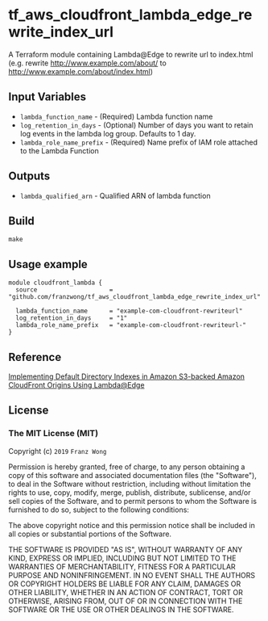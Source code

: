 # tf_aws_cloudfront_lambda_edge_rewrite_index_url
A Terraform module containing Lambda@Edge to rewrite url to index.html (e.g. rewrite http://www.example.com/about/ to http://www.example.com/about/index.html)

## Input Variables
* `lambda_function_name` - (Required) Lambda function name
* `log_retention_in_days` - (Optional) Number of days you want to retain log events in the lambda log group. Defaults to 1 day.
* `lambda_role_name_prefix` - (Required) Name prefix of IAM role attached to the Lambda Function

## Outputs
* `lambda_qualified_arn` - Qualified ARN of lambda function

## Build
```
make
```

## Usage example
```
module cloudfront_lambda {
  source                    = "github.com/franzwong/tf_aws_cloudfront_lambda_edge_rewrite_index_url"

  lambda_function_name      = "example-com-cloudfront-rewriteurl"
  log_retention_in_days     = "1"
  lambda_role_name_prefix   = "example-com-cloudfront-rewriteurl-"
}
```

## Reference

[Implementing Default Directory Indexes in Amazon S3-backed Amazon CloudFront Origins Using Lambda@Edge](https://aws.amazon.com/blogs/compute/implementing-default-directory-indexes-in-amazon-s3-backed-amazon-cloudfront-origins-using-lambdaedge/)

## License

### The MIT License (MIT)

Copyright (c) `2019` `Franz Wong`

Permission is hereby granted, free of charge, to any person obtaining a copy of
this software and associated documentation files (the "Software"), to deal in
the Software without restriction, including without limitation the rights to
use, copy, modify, merge, publish, distribute, sublicense, and/or sell copies
of the Software, and to permit persons to whom the Software is furnished to do
so, subject to the following conditions:

The above copyright notice and this permission notice shall be included in all
copies or substantial portions of the Software.

THE SOFTWARE IS PROVIDED "AS IS", WITHOUT WARRANTY OF ANY KIND, EXPRESS OR
IMPLIED, INCLUDING BUT NOT LIMITED TO THE WARRANTIES OF MERCHANTABILITY,
FITNESS FOR A PARTICULAR PURPOSE AND NONINFRINGEMENT. IN NO EVENT SHALL THE
AUTHORS OR COPYRIGHT HOLDERS BE LIABLE FOR ANY CLAIM, DAMAGES OR OTHER
LIABILITY, WHETHER IN AN ACTION OF CONTRACT, TORT OR OTHERWISE, ARISING FROM,
OUT OF OR IN CONNECTION WITH THE SOFTWARE OR THE USE OR OTHER DEALINGS IN THE
SOFTWARE.
